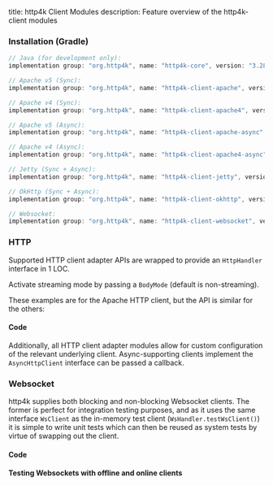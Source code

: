title: http4k Client Modules
description: Feature overview of the http4k-client modules

### Installation (Gradle)

```groovy
// Java (for development only):
implementation group: "org.http4k", name: "http4k-core", version: "3.283.0"

// Apache v5 (Sync): 
implementation group: "org.http4k", name: "http4k-client-apache", version: "3.283.0"

// Apache v4 (Sync): 
implementation group: "org.http4k", name: "http4k-client-apache4", version: "3.283.0"

// Apache v5 (Async): 
implementation group: "org.http4k", name: "http4k-client-apache-async", version: "3.283.0"

// Apache v4 (Async): 
implementation group: "org.http4k", name: "http4k-client-apache4-async", version: "3.283.0"

// Jetty (Sync + Async): 
implementation group: "org.http4k", name: "http4k-client-jetty", version: "3.283.0"

// OkHttp (Sync + Async): 
implementation group: "org.http4k", name: "http4k-client-okhttp", version: "3.283.0"

// Websocket: 
implementation group: "org.http4k", name: "http4k-client-websocket", version: "3.283.0"
```

### HTTP
Supported HTTP client adapter APIs are wrapped to provide an `HttpHandler` interface in 1 LOC.

Activate streaming mode by passing a `BodyMode` (default is non-streaming).

These examples are for the Apache HTTP client, but the API is similar for the others:

#### Code [<img class="octocat"/>](https://github.com/http4k/http4k/blob/master/src/docs/guide/modules/clients/example_http.kt)

<script src="https://gist-it.appspot.com/https://github.com/http4k/http4k/blob/master/src/docs/guide/modules/clients/example_http.kt"></script>

Additionally, all HTTP client adapter modules allow for custom configuration of the relevant underlying client. Async-supporting clients implement the `AsyncHttpClient` interface can be passed a callback.

### Websocket
http4k supplies both blocking and non-blocking Websocket clients. The former is perfect for integration testing purposes, and as it uses the same interface `WsClient` as the in-memory test client (`WsHandler.testWsClient()`) it is simple to write unit tests which can then be reused as system tests by virtue of swapping out the client.

#### Code [<img class="octocat"/>](https://github.com/http4k/http4k/blob/master/src/docs/guide/modules/clients/example_websocket.kt)

<script src="https://gist-it.appspot.com/https://github.com/http4k/http4k/blob/master/src/docs/guide/modules/clients/example_websocket.kt"></script>

#### Testing Websockets with offline and online clients [<img class="octocat"/>](https://github.com/http4k/http4k/blob/master/src/docs/guide/modules/clients/TestingWebsockets.kt)

<script src="https://gist-it.appspot.com/https://github.com/http4k/http4k/blob/master/src/docs/guide/modules/clients/TestingWebsockets.kt"></script>
